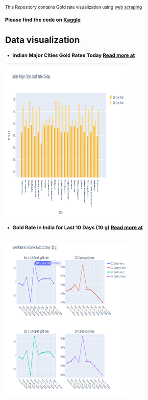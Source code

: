 This Repository contains Gold rate visualization using [web scraping](https://www.goodreturns.in/gold-rates/)
### Please find the code on [Kaggle](https://www.kaggle.com/vaidilyashirbhate/gold-rate-visualisation-using-web-scraping)

# Data visualization
* ### Indian Major Cities Gold Rates Today [Read more at](https://www.goodreturns.in/gold-rates/#Indian+Major+Cities+Gold+Rates+Today)
<img src="./Image/Screenshot (168).png" style="width:400px;height:500px;"> </img>
* ### Gold Rate in India for Last 10 Days (10 g) [Read more at](https://www.goodreturns.in/gold-rates/#Gold+Rate+in+India+for+Last+10+Days+%2810+g%29)
#
#
<img src="./Image/Screenshot (167).png" style="width:400px;height:500px;"></img>
